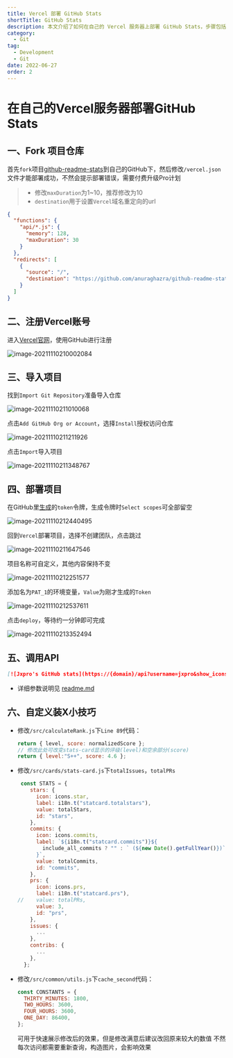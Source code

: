 ```yaml
---
title: Vercel 部署 GitHub Stats
shortTitle: GitHub Stats
description: 本文介绍了如何在自己的 Vercel 服务器上部署 GitHub Stats，步骤包括 Fork 项目仓库、注册 Vercel 账号、导入项目、部署项目、调用API、自定义装X小技巧。
category:
  - Git
tag:
  - Development
  - Git
date: 2022-06-27
order: 2
---
```


# 在自己的Vercel服务器部署GitHub Stats

## 一、Fork 项目仓库

首先`fork`项目[github-readme-stats](https://github.com/anuraghazra/github-readme-stats)到自己的GitHub下，然后修改`/vercel.json`文件才能部署成功，不然会提示部署错误，需要付费升级Pro计划

>   -   修改`maxDuration`为1~10，推荐修改为10
>   -   `destination`用于设置`Vercel`域名重定向的url

```json
{
  "functions": {
    "api/*.js": {
      "memory": 128,
      "maxDuration": 30
    }
  },
  "redirects": [
    {
      "source": "/",
      "destination": "https://github.com/anuraghazra/github-readme-stats"
    }
  ]
}
```

## 二、注册Vercel账号

进入[Vercel官网](https://vercel.com/)，使用GitHub进行注册

![image-20211110210002084](https://raw.githubusercontent.com/Jxpro/PicBed/master/md/2021/11/10-210003.png)

## 三、导入项目

找到`Import Git Repository`准备导入仓库

![image-20211110211010068](https://raw.githubusercontent.com/Jxpro/PicBed/master/md/2021/11/10-211432.png)

点击`Add GitHub Org or Account`，选择`Install`授权访问仓库

![image-20211110211211926](https://raw.githubusercontent.com/Jxpro/PicBed/master/md/2021/11/10-211444.png)

点击`Import`导入项目

![image-20211110211348767](https://raw.githubusercontent.com/Jxpro/PicBed/master/md/2021/11/10-211349.png)

## 四、部署项目

在GitHub里[生成](https://github.com/settings/tokens)的`token`令牌，生成令牌时`Select scopes`可全部留空

![image-20211110212440495](https://raw.githubusercontent.com/Jxpro/PicBed/master/md/2021/11/10-212441.png)

回到`Vercel`部署项目，选择不创建团队，点击跳过

![image-20211110211647546](https://raw.githubusercontent.com/Jxpro/PicBed/master/md/2021/11/10-211648.png)

项目名称可自定义，其他内容保持不变

![image-20211110212251577](https://raw.githubusercontent.com/Jxpro/PicBed/master/md/2021/11/10-212252.png)

添加名为`PAT_1`的环境变量，`Value`为刚才生成的`Token`

![image-20211110212537611](https://raw.githubusercontent.com/Jxpro/PicBed/master/md/2021/11/10-212539.png)

点击`deploy`，等待约一分钟即可完成

![image-20211110213352494](https://raw.githubusercontent.com/Jxpro/PicBed/master/md/2021/11/10-213354.png)

## 五、调用API

```markdown
[![Jxpro's GitHub stats](https://{domain}/api?username=jxpro&show_icons=true&theme=blueberry&include_all_commits=true)](https://github.com/Jxpro/github-readme-stats)
```

-   详细参数说明见 [readme.md](https://github.com/Jxpro/github-readme-stats/blob/master/docs/readme_cn.md)

## 六、自定义装X小技巧

-   修改`/src/calculateRank.js`下`Line 89`代码：
    ```javascript
    return { level, score: normalizedScore };
    // 修改此处可改变stats-card显示的评级(level)和空余部分(score)
    return { level:"S++", score: 4.6 };
    ```
-   修改`/src/cards/stats-card.js`下`totalIssues`，`totalPRs`
    ```javascript
     const STATS = {
        stars: {
          icon: icons.star,
          label: i18n.t("statcard.totalstars"),
          value: totalStars,
          id: "stars",
        },
        commits: {
          icon: icons.commits,
          label: `${i18n.t("statcard.commits")}${
            include_all_commits ? "" : ` (${new Date().getFullYear()})`
          }`,
          value: totalCommits,
          id: "commits",
        },
        prs: {
          icon: icons.prs,
          label: i18n.t("statcard.prs"),
    //    value: totalPRs,
          value: 3,
          id: "prs",
        },
        issues: {
          ...
        },
        contribs: {
          ...
        },
      };
    ```
-   修改`/src/common/utils.js`下`cache_second`代码：
    ```javascript
    const CONSTANTS = {
      THIRTY_MINUTES: 1800,
      TWO_HOURS: 3600,
      FOUR_HOURS: 3600,
      ONE_DAY: 86400,
    };
    ```
    可用于快速展示修改后的效果，但是修改满意后建议改回原来较大的数值
    不然每次访问都需要重新查询，构造图片，会影响效果
